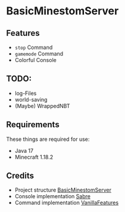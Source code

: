 # BasicMinestomServer


## Features

* ``stop`` Command
* ``gamemode`` Command
* Colorful Console

## TODO:

* log-Files
* world-saving
* (Maybe) WrappedNBT

## Requirements

These things are required for use:

* Java 17
* Minecraft 1.18.2

## Credits

* Project structure [BasicMinestomServer](https://github.com/Protonull/BasicMinestomServer)
* Console implementation [Sabre](https://github.com/Project-Cepi/Sabre)
* Command implementation [VanillaFeatures](https://github.com/JustDoom/VanillaFeatures)
